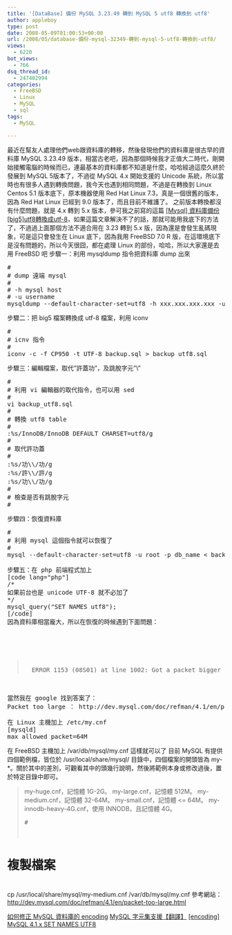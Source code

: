 ```yaml
---
title: '[DataBase] 備份 MySQL 3.23.49 轉到 MySQL 5 utf8 轉換到 utf8'
author: appleboy
type: post
date: 2008-05-09T01:00:53+00:00
url: /2008/05/database-備份-mysql-32349-轉到-mysql-5-utf8-轉換到-utf8/
views:
  - 6220
bot_views:
  - 766
dsq_thread_id:
  - 247402994
categories:
  - FreeBSD
  - Linux
  - MySQL
  - sql
tags:
  - MySQL

---
```

最近在幫友人處理他們web跟資料庫的轉移，然後發現他們的資料庫是很古早的資料庫 MySQL 3.23.49 版本，相當古老吧，因為那個時候我才正值大二時代，剛開始接觸電腦的時候而已，連最基本的資料庫都不知道是什麼，哈哈經過這麼久終於發展到 MySQL 5版本了，不過從 MySQL 4.x 開始支援的 Unicode 系統，所以當時也有很多人遇到轉換問題，我今天也遇到相同問題，不過是在轉換到 Linux Centos 5.1 版本底下，原本機器使用 Red Hat Linux 7.3，真是一個很舊的版本，因為 Red Hat Linux 已經到 9.0 版本了，而且目前不維護了。 之前版本轉換都沒有什麼問題，就是 4.x 轉到 5.x 版本，參可我之前寫的這篇 [[Mysql] 資料庫備份[big5]utf8轉換成utf-8][1]，如果這篇文章解決不了的話，那就可能用我底下的方法了，不過過上面那個方法不適合用在 3.23 轉到 5.x 版，因為還是會發生亂碼現象，可是這只會發生在 Linux 底下，因為我用 FreeBSD 7.0 R 版，在這環境底下是沒有問題的，所以今天很囧，都在處理 Linux 的部份，哈哈，所以大家還是去用 FreeBSD 吧 <!--more--> 步驟一：利用 mysqldump 指令把資料庫 dump 出來 

<pre class="brush: bash; title: ; notranslate" title="">#
# dump 遠端 mysql
#
# -h mysql host
# -u username
mysqldump --default-character-set=utf8 -h xxx.xxx.xxx.xxx -u db_user -p db_name > backup.sql</pre> 步驟二：把 big5 檔案轉換成 utf-8 檔案，利用 iconv 

<pre class="brush: bash; title: ; notranslate" title="">#
# icnv 指令
#
iconv -c -f CP950 -t UTF-8 backup.sql > backup_utf8.sql</pre> 步驟三：編輯檔案，取代&#8221;許蓋功&#8221;，及跳脫字元&#8221;\&#8221; 

<pre class="brush: bash; title: ; notranslate" title="">#
# 利用 vi 編輯器的取代指令，也可以用 sed
#
vi backup_utf8.sql
#
# 轉換 utf8 table
#
:%s/InnoDB/InnoDB DEFAULT CHARSET=utf8/g
#
# 取代許功蓋
#
:%s/功\\/功/g
:%s/許\\/許/g
:%s/功\\/功/g
#
# 檢查是否有跳脫字元
#</pre> 步驟四：恢復資料庫 

<pre class="brush: bash; title: ; notranslate" title="">#
# 利用 mysql 這個指令就可以恢復了
#
mysql --default-character-set=utf8 -u root -p db_name &lt; backup.sql[/code]

步驟五：在 php 前端程式加上
[code lang="php"]
/*
如果前台也是 unicode UTF-8 就不必加了
*/
mysql_query("SET NAMES utf8");
[/code]
因為資料庫相當龐大，所以在恢復的時候遇到下面問題：




<blockquote>
  ERROR 1153 (08S01) at line 1002: Got a packet bigger than 'max_allowed_packet' bytes
</blockquote>

當然我在 google 找到答案了：
Packet too large ： http://dev.mysql.com/doc/refman/4.1/en/packet-too-large.html

在 Linux 主機加上 /etc/my.cnf
[mysqld]
max_allowed_packet=64M</pre> 在 FreeBSD 主機加上 /var/db/mysql/my.cnf 這樣就可以了 目前 MySQL 有提供四個範例檔，皆位於 /usr/local/share/mysql/ 目錄中，四個檔案的開頭皆為 my-*。關於其中的差別，可觀看其中的頭幾行說明，然後將範例本身或修改過後，置於特定目錄中即可。 

> my-huge.cnf，記憶體 1G-2G。 my-large.cnf，記憶體 512M。 my-medium.cnf，記憶體 32-64M。 my-small.cnf，記憶體 <= 64M。 my-innodb-heavy-4G.cnf，使用 INNODB，且記憶體 4G。<pre class="brush: bash; title: ; notranslate" title="">#
# 複製檔案
#
cp /usr/local/share/mysql/my-medium.cnf /var/db/mysql/my.cnf </pre> 參考網站： http://dev.mysql.com/doc/refman/4.1/en/packet-too-large.html 

[如何修正 MySQL 資料庫的 encoding][2] [MySQL 字元集支援【翻譯】][3] [[encoding] MySQL 4.1.x SET NAMES UTF8][4]

 [1]: http://blog.wu-boy.com/2007/04/08/92/
 [2]: http://www.jeffhung.net/blog/articles/jeffhung/253/
 [3]: http://linux0911.no-ip.info/Discuz/archiver/tid-1494.html
 [4]: http://blog.dragon2.net/2005/10/24/228.php